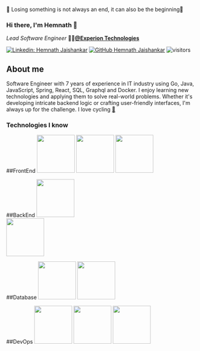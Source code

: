 🙂 Losing something is not always an end, it can also be the beginning💪
### Hi there, I'm Hemnath 👋

_Lead Software Engineer_ 🧑‍💻<a href="https://www.experionglobal.com/" target="_blank"><b>@Experion Technologies</b></a>

[![Linkedin: Hemnath Jaishankar](https://img.shields.io/badge/-Hemnath-blue?style=flat-square&logo=Linkedin&logoColor=white&link=https://www.linkedin.com/in/hemnath-jaishankar/)](https://www.linkedin.com/in/hemnath-jaishankar)
[![GitHub Hemnath Jaishankar](https://img.shields.io/github/followers/SriHemnath?label=follow&style=social)](https://github.com/SriHemnath)
![visitors](https://visitor-badge.glitch.me/badge?page_id=SriHemnath.visitor-badge)
<!---[![Resume](https://img.shields.io/badge/Resume-Download-brightgreen)](https://drive.google.com/file/d/1hjPG_U2TKk98ouIS87MG7d6ECvVW4K69/view?usp=sharing)-->

## About me

Software Engineer with 7 years of experience in IT industry using Go, Java, JavaScript, Spring, React, SQL, Graphql and Docker. I enjoy learning new technologies and applying them to solve real-world problems. Whether it's developing intricate backend logic or crafting user-friendly interfaces, I'm always up for the challenge.
I love cycling <a href="https://www.strava.com/athletes/83250173" target="_blank"><b>🚴</b></a>

### Technologies I know

##FrontEnd
<code><a href="https://react.dev/" target="_blank"><img height="100" src="https://www.vectorlogo.zone/logos/reactjs/reactjs-ar21.svg"></a></code>
<code><a href="https://nextjs.org/" target="_blank"><img height="100" src="https://www.vectorlogo.zone/logos/nextjs/nextjs-ar21.svg"></a></code>
<code><a href="https://www.typescriptlang.org/" target="_blank"><img height="100" src="https://www.vectorlogo.zone/logos/typescriptlang/typescriptlang-icon.svg"></a></code>

##BackEnd
<code><a href="https://go.dev/" target="_blank"><img height="100" src="https://www.vectorlogo.zone/logos/golang/golang-official.svg"></a></code> <br>
<code><a href="https://spring.io/" target="_blank"><img height="100" src="https://www.vectorlogo.zone/logos/springio/springio-icon.svg"></a></code>

##Database
<code><a href="https://graphql.org/" target="_blank"><img height="100" src="https://www.vectorlogo.zone/logos/graphql/graphql-icon.svg"></a></code>
<code><a href="https://www.postgresql.org/" target="_blank"><img height="100" src="https://www.vectorlogo.zone/logos/postgresql/postgresql-horizontal.svg"></a></code>

##DevOps
<code><a href="https://www.docker.com/" target="\_blank"><img height="100" src="https://www.vectorlogo.zone/logos/docker/docker-icon.svg"></a></code>
<code><a href="https://kubernetes.io/" target="_blank"><img height="100" src="https://www.vectorlogo.zone/logos/kubernetes/kubernetes-icon.svg"></a></code>
<code><a href="https://cloud.google.com/" target="_blank"><img height="100" src="https://www.vectorlogo.zone/logos/google_cloud/google_cloud-icon.svg"></a></code>

[instagram]: https://www.instagram.com/hemnath_j
[facebook]: https://www.facebook.com/hemnath.jaishankar
[linkedin]: https://www.linkedin.com/in/hemnath-jaishankar
[github]: https://github.com/SriHemnath
[vscode]: https://code.visualstudio.com
[sql]: https://www.oracle.com/in/database/technologies/appdev/sqldeveloper-landing.html
[mysql]: https://www.mysql.com
[gitlab]: https://gitlab.com/HemnathJaishankar
[java]: https://www.java.com/en
[go]: https://go.dev
<!--
**SriHemnath/SriHemnath** is a ✨ _special_ ✨ repository because its `README.md` (this file) appears on your GitHub profile.

Here are some ideas to get you started:

- 🔭 I’m currently working on ...
- 🌱 I’m currently learning ...
- 👯 I’m looking to collaborate on ...
- 🤔 I’m looking for help with ...
- 💬 Ask me about ...
- 📫 How to reach me: ...
- 😄 Pronouns: ...
- ⚡ Fun fact: ...
-->
